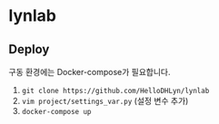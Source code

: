 # lynlab
## Deploy
구동 환경에는 Docker-compose가 필요합니다.

1. `git clone https://github.com/HelloDHLyn/lynlab`
2. `vim project/settings_var.py` (설정 변수 추가)
3. `docker-compose up`
